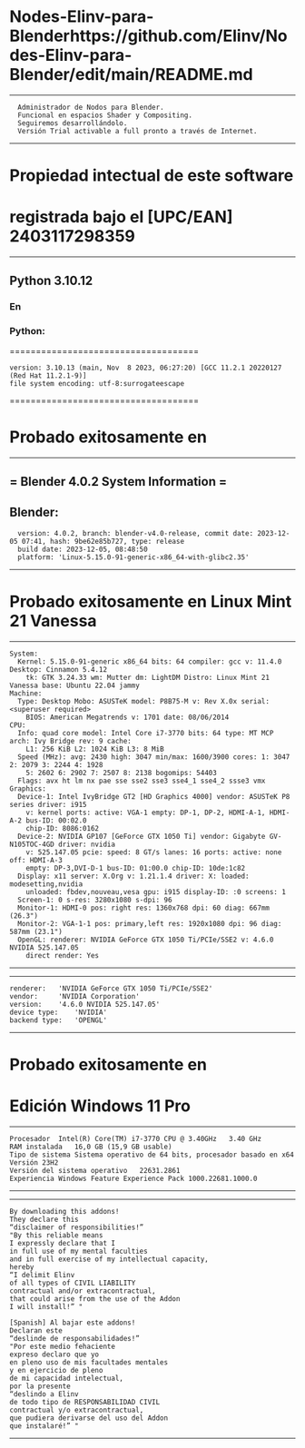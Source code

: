 # Nodes-Elinv-para-Blenderhttps://github.com/Elinv/Nodes-Elinv-para-Blender/edit/main/README.md
----------------------------------------
```
  Administrador de Nodos para Blender. 
  Funcional en espacios Shader y Compositing. 
  Seguiremos desarrollándolo. 
  Versión Trial activable a full pronto a través de Internet.
```
----------------------------------------
# Propiedad intectual de este software 
# registrada bajo el [UPC/EAN] 2403117298359
----------------------------------------

## Python 3.10.12
### En
### Python:
====================================
```
version: 3.10.13 (main, Nov  8 2023, 06:27:20) [GCC 11.2.1 20220127 (Red Hat 11.2.1-9)]
file system encoding: utf-8:surrogateescape
```
====================================


# Probado exitosamente en
----------------------------------------
= Blender 4.0.2 System Information =
----------------------------------------
Blender:
----------------------------------------
```
  version: 4.0.2, branch: blender-v4.0-release, commit date: 2023-12-05 07:41, hash: 9be62e85b727, type: release
  build date: 2023-12-05, 08:48:50
  platform: 'Linux-5.15.0-91-generic-x86_64-with-glibc2.35'
```
----------------------------------------


# Probado exitosamente en Linux Mint 21 Vanessa
----------------------------------------
```  
System:
  Kernel: 5.15.0-91-generic x86_64 bits: 64 compiler: gcc v: 11.4.0 Desktop: Cinnamon 5.4.12
    tk: GTK 3.24.33 wm: Mutter dm: LightDM Distro: Linux Mint 21 Vanessa base: Ubuntu 22.04 jammy
Machine:
  Type: Desktop Mobo: ASUSTeK model: P8B75-M v: Rev X.0x serial: <superuser required>
    BIOS: American Megatrends v: 1701 date: 08/06/2014
CPU:
  Info: quad core model: Intel Core i7-3770 bits: 64 type: MT MCP arch: Ivy Bridge rev: 9 cache:
    L1: 256 KiB L2: 1024 KiB L3: 8 MiB
  Speed (MHz): avg: 2430 high: 3047 min/max: 1600/3900 cores: 1: 3047 2: 2079 3: 2244 4: 1928
    5: 2602 6: 2902 7: 2507 8: 2138 bogomips: 54403
  Flags: avx ht lm nx pae sse sse2 sse3 sse4_1 sse4_2 ssse3 vmx
Graphics:
  Device-1: Intel IvyBridge GT2 [HD Graphics 4000] vendor: ASUSTeK P8 series driver: i915
    v: kernel ports: active: VGA-1 empty: DP-1, DP-2, HDMI-A-1, HDMI-A-2 bus-ID: 00:02.0
    chip-ID: 8086:0162
  Device-2: NVIDIA GP107 [GeForce GTX 1050 Ti] vendor: Gigabyte GV-N105TOC-4GD driver: nvidia
    v: 525.147.05 pcie: speed: 8 GT/s lanes: 16 ports: active: none off: HDMI-A-3
    empty: DP-3,DVI-D-1 bus-ID: 01:00.0 chip-ID: 10de:1c82
  Display: x11 server: X.Org v: 1.21.1.4 driver: X: loaded: modesetting,nvidia
    unloaded: fbdev,nouveau,vesa gpu: i915 display-ID: :0 screens: 1
  Screen-1: 0 s-res: 3280x1080 s-dpi: 96
  Monitor-1: HDMI-0 pos: right res: 1360x768 dpi: 60 diag: 667mm (26.3")
  Monitor-2: VGA-1-1 pos: primary,left res: 1920x1080 dpi: 96 diag: 587mm (23.1")
  OpenGL: renderer: NVIDIA GeForce GTX 1050 Ti/PCIe/SSE2 v: 4.6.0 NVIDIA 525.147.05
    direct render: Yes
```    
----------------------------------------

----------------------------------------
```
renderer:	'NVIDIA GeForce GTX 1050 Ti/PCIe/SSE2'
vendor:		'NVIDIA Corporation'
version:	'4.6.0 NVIDIA 525.147.05'
device type:	'NVIDIA'
backend type:	'OPENGL'
```
----------------------------------------

# Probado exitosamente en
# Edición	Windows 11 Pro
----------------------------------------
```
Procesador	Intel(R) Core(TM) i7-3770 CPU @ 3.40GHz   3.40 GHz
RAM instalada	16,0 GB (15,9 GB usable)
Tipo de sistema	Sistema operativo de 64 bits, procesador basado en x64
Versión	23H2
Versión del sistema operativo	22631.2861
Experiencia	Windows Feature Experience Pack 1000.22681.1000.0
```
----------------------------------------

----------------------------------------
```
By downloading this addons!
They declare this
“disclaimer of responsibilities!”
"By this reliable means
I expressly declare that I
in full use of my mental faculties
and in full exercise of my intellectual capacity,
hereby
“I delimit Elinv
of all types of CIVIL LIABILITY
contractual and/or extracontractual,
that could arise from the use of the Addon
I will install!” "

[Spanish] Al bajar este addons!
Declaran este
“deslinde de responsabilidades!”
"Por este medio fehaciente
expreso declaro que yo
en pleno uso de mis facultades mentales
y en ejercicio de pleno
de mi capacidad intelectual,
por la presente
“deslindo a Elinv
de todo tipo de RESPONSABILIDAD CIVIL
contractual y/o extracontractual,
que pudiera derivarse del uso del Addon
que instalaré!” "
```
----------------------------------------
